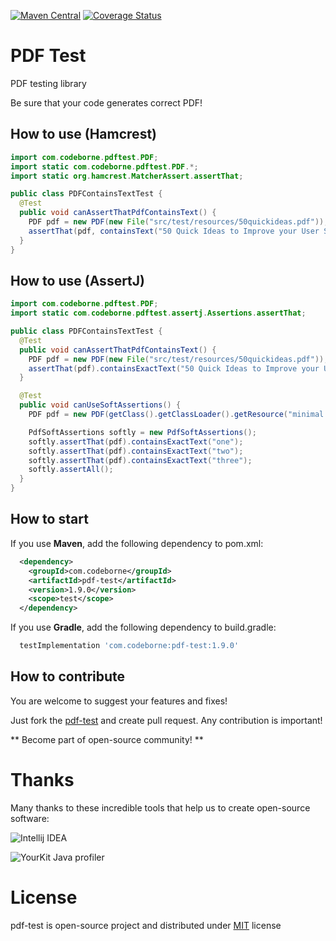 [![Maven Central](https://maven-badges.herokuapp.com/maven-central/com.codeborne/pdf-test/badge.svg)](https://maven-badges.herokuapp.com/maven-central/com.codeborne/pdf-test)
[![Coverage Status](https://coveralls.io/repos/github/codeborne/pdf-test/badge.svg?branch=main)](https://coveralls.io/github/codeborne/pdf-test?branch=main)

# PDF Test
PDF testing library

Be sure that your code generates correct PDF!

## How to use (Hamcrest)

```java
import com.codeborne.pdftest.PDF;
import static com.codeborne.pdftest.PDF.*;
import static org.hamcrest.MatcherAssert.assertThat;

public class PDFContainsTextTest {
  @Test
  public void canAssertThatPdfContainsText() {
    PDF pdf = new PDF(new File("src/test/resources/50quickideas.pdf"));
    assertThat(pdf, containsText("50 Quick Ideas to Improve your User Stories"));
  }
}
```

## How to use (AssertJ)

```java
import com.codeborne.pdftest.PDF;
import static com.codeborne.pdftest.assertj.Assertions.assertThat;

public class PDFContainsTextTest {
  @Test
  public void canAssertThatPdfContainsText() {
    PDF pdf = new PDF(new File("src/test/resources/50quickideas.pdf"));
    assertThat(pdf).containsExactText("50 Quick Ideas to Improve your User Stories");
  }

  @Test
  public void canUseSoftAssertions() {
    PDF pdf = new PDF(getClass().getClassLoader().getResource("minimal.pdf"));

    PdfSoftAssertions softly = new PdfSoftAssertions();
    softly.assertThat(pdf).containsExactText("one");
    softly.assertThat(pdf).containsExactText("two");
    softly.assertThat(pdf).containsExactText("three");
    softly.assertAll();
  }
}
```


## How to start

If you use **Maven**, add the following dependency to pom.xml:

```xml
  <dependency>
    <groupId>com.codeborne</groupId>
    <artifactId>pdf-test</artifactId>
    <version>1.9.0</version>
    <scope>test</scope>
  </dependency>
```

If you use **Gradle**, add the following dependency to build.gradle:

```groovy
  testImplementation 'com.codeborne:pdf-test:1.9.0'
```

## How to contribute

You are welcome to suggest your features and fixes!

Just fork the [pdf-test](https://github.com/codeborne/pdf-test) and create pull request. 
Any contribution is important!

** Become part of open-source community! **

# Thanks

Many thanks to these incredible tools that help us to create open-source software:

![Intellij IDEA](https://cloud.google.com/tools/images/icon_IntelliJIDEA.png)

![YourKit Java profiler](https://selenide.org/images/yourkit.png)

# License
pdf-test is open-source project and distributed under [MIT](http://choosealicense.com/licenses/mit/) license
